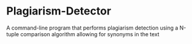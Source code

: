 # Plagiarism-Detector
A command-line program that performs plagiarism detection using a N-tuple comparison algorithm allowing for synonyms in the text
